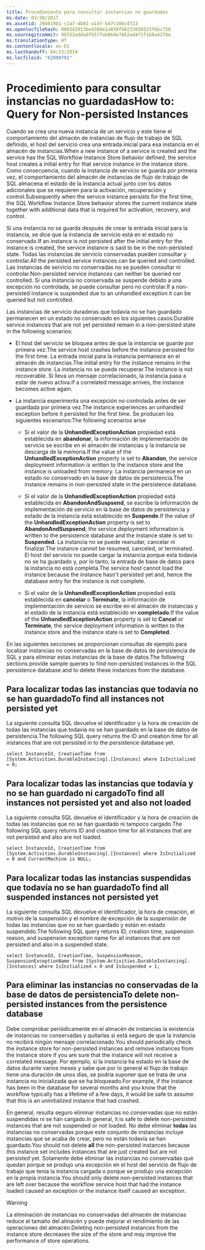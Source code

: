 ```yaml
---
title: Procedimiento para consultar instancias no guardadas
ms.date: 03/30/2017
ms.assetid: 294019b1-c1a7-4b81-a14f-b47c106cd723
ms.openlocfilehash: 000342013be4380e1a038fb8233050523f6bc758
ms.sourcegitcommit: 9b552addadfb57fab0b9e7852ed4f1f1b8a42f8e
ms.translationtype: HT
ms.contentlocale: es-ES
ms.lasthandoff: 04/23/2019
ms.locfileid: "62009791"
---
```

# <a name="how-to-query-for-non-persisted-instances"></a><span data-ttu-id="5002f-102">Procedimiento para consultar instancias no guardadas</span><span class="sxs-lookup"><span data-stu-id="5002f-102">How to: Query for Non-persisted Instances</span></span>
<span data-ttu-id="5002f-103">Cuando se crea una nueva instancia de un servicio y este tiene el comportamiento del almacén de instancias de flujo de trabajo de SQL definido, el host del servicio crea una entrada inicial para esa instancia en el almacén de instancias.</span><span class="sxs-lookup"><span data-stu-id="5002f-103">When a new instance of a service is created and the service has the SQL Workflow Instance Store behavior defined, the service host creates a initial entry for that service instance in the instance store.</span></span> <span data-ttu-id="5002f-104">Como consecuencia, cuando la instancia de servicio se guarda por primera vez, el comportamiento del almacén de instancias de flujo de trabajo de SQL almacena el estado de la instancia actual junto con los datos adicionales que se requieren para la activación, recuperación y control.</span><span class="sxs-lookup"><span data-stu-id="5002f-104">Subsequently when the service instance persists for the first time, the SQL Workflow Instance Store behavior stores the current instance state together with additional data that is required for activation, recovery, and control.</span></span>  
  
 <span data-ttu-id="5002f-105">Si una instancia no se guarda después de crear la entrada inicial para la instancia, se dice que la instancia de servicio está en el estado no conservado.</span><span class="sxs-lookup"><span data-stu-id="5002f-105">If an instance is not persisted after the initial entry for the instance is created, the service instance is said to be in the non-persisted state.</span></span> <span data-ttu-id="5002f-106">Todas las instancias de servicio conservadas pueden consultar y controlar.</span><span class="sxs-lookup"><span data-stu-id="5002f-106">All the persisted service instances can be queried and controlled.</span></span> <span data-ttu-id="5002f-107">Las instancias de servicio no conservadas no se pueden consultar ni controlar.</span><span class="sxs-lookup"><span data-stu-id="5002f-107">Non-persisted service instances can neither be queried nor controlled.</span></span> <span data-ttu-id="5002f-108">Si una instancia no conservada se suspende debido a una excepción no controlada, se puede consultar pero no controlar.</span><span class="sxs-lookup"><span data-stu-id="5002f-108">If a non-persisted instance is suspended due to an unhandled exception it can be queried but not controlled.</span></span>  
  
 <span data-ttu-id="5002f-109">Las instancias de servicio duraderas que todavía no se han guardado permanecen en un estado no conservado en los siguientes casos:</span><span class="sxs-lookup"><span data-stu-id="5002f-109">Durable service instances that are not yet persisted remain in a non-persisted state in the following scenarios:</span></span>  
  
- <span data-ttu-id="5002f-110">El host del servicio se bloquea antes de que la instancia se guarde por primera vez.</span><span class="sxs-lookup"><span data-stu-id="5002f-110">The service host crashes before the instance persisted for the first time.</span></span> <span data-ttu-id="5002f-111">La entrada inicial para la instancia permanece en el almacén de instancias.</span><span class="sxs-lookup"><span data-stu-id="5002f-111">The initial entry for the instance remains in the instance store.</span></span> <span data-ttu-id="5002f-112">La instancia no se puede recuperar.</span><span class="sxs-lookup"><span data-stu-id="5002f-112">The instance is not recoverable.</span></span> <span data-ttu-id="5002f-113">Si lleva un mensaje correlacionado, la instancia pasa a estar de nuevo activa.</span><span class="sxs-lookup"><span data-stu-id="5002f-113">If a correlated message arrives, the instance becomes active again.</span></span>  
  
- <span data-ttu-id="5002f-114">La instancia experimenta una excepción no controlada antes de ser guardada por primera vez.</span><span class="sxs-lookup"><span data-stu-id="5002f-114">The instance experiences an unhandled exception before it persisted for the first time.</span></span> <span data-ttu-id="5002f-115">Se producen los siguientes escenarios:</span><span class="sxs-lookup"><span data-stu-id="5002f-115">The following scenarios arise</span></span>  
  
    - <span data-ttu-id="5002f-116">Si el valor de la **UnhandledExceptionAction** propiedad está establecida en **abandonar**, la información de implementación de servicio se escribe en el almacén de instancias y la instancia se descarga de la memoria.</span><span class="sxs-lookup"><span data-stu-id="5002f-116">If the value of the **UnhandledExceptionAction** property is set to **Abandon**, the service deployment information is written to the instance store and the instance is unloaded from memory.</span></span> <span data-ttu-id="5002f-117">La instancia permanece en un estado no conservado en la base de datos de persistencia.</span><span class="sxs-lookup"><span data-stu-id="5002f-117">The instance remains in non-persisted state in the persistence database.</span></span>  
  
    - <span data-ttu-id="5002f-118">Si el valor de la **UnhandledExceptionAction** propiedad está establecida en **AbandonAndSuspsend**, se escribe la información de implementación de servicio en la base de datos de persistencia y estado de la instancia está establecido en  **Suspende**.</span><span class="sxs-lookup"><span data-stu-id="5002f-118">If the value of the **UnhandledExceptionAction** property is set to **AbandonAndSuspsend**, the service deployment information is written to the persistence database and the instance state is set to **Suspended**.</span></span> <span data-ttu-id="5002f-119">La instancia no se puede reanudar, cancelar ni finalizar.</span><span class="sxs-lookup"><span data-stu-id="5002f-119">The instance cannot be resumed, canceled, or terminated.</span></span> <span data-ttu-id="5002f-120">El host del servicio no puede cargar la instancia porque esta todavía no se ha guardado y, por lo tanto, la entrada de base de datos para la instancia no está completa.</span><span class="sxs-lookup"><span data-stu-id="5002f-120">The service host cannot load the instance because the instance hasn't persisted yet and, hence the database entry for the instance is not complete.</span></span>  
  
    - <span data-ttu-id="5002f-121">Si el valor de la **UnhandledExceptionAction** propiedad está establecida en **cancelar** o **Terminate**, la información de implementación de servicio se escribe en el almacén de instancias y el estado de la instancia está establecido en **completado**.</span><span class="sxs-lookup"><span data-stu-id="5002f-121">If the value of the **UnhandledExceptionAction** property is set to **Cancel** or **Terminate**, the service deployment information is written to the instance store and the instance state is set to **Completed**.</span></span>  
  
 <span data-ttu-id="5002f-122">En las siguientes secciones se proporcionan consultas de ejemplo para localizar instancias no conservadas en la base de datos de persistencia de SQL y para eliminar estas instancias de la base de datos.</span><span class="sxs-lookup"><span data-stu-id="5002f-122">The following sections provide sample queries to find non-persisted instances in the SQL persistence database and to delete these instances from the database.</span></span>  
  
## <a name="to-find-all-instances-not-persisted-yet"></a><span data-ttu-id="5002f-123">Para localizar todas las instancias que todavía no se han guardado</span><span class="sxs-lookup"><span data-stu-id="5002f-123">To find all instances not persisted yet</span></span>  
 <span data-ttu-id="5002f-124">La siguiente consulta SQL devuelve el identificador y la hora de creación de todas las instancias que todavía no se han guardado en la base de datos de persistencia.</span><span class="sxs-lookup"><span data-stu-id="5002f-124">The following SQL query returns the ID and creation time for all instances that are not persisted in to the persistence database yet.</span></span>  
  
```  
select InstanceId, CreationTime from [System.Activities.DurableInstancing].[Instances] where IsInitialized = 0;  
```  
  
## <a name="to-find-all-instances-not-persisted-yet-and-also-not-loaded"></a><span data-ttu-id="5002f-125">Para localizar todas las instancias que todavía y no se han guardado ni cargado</span><span class="sxs-lookup"><span data-stu-id="5002f-125">To find all instances not persisted yet and also not loaded</span></span>  
 <span data-ttu-id="5002f-126">La siguiente consulta SQL devuelve el identificador y la hora de creación de todas las instancias que no se han guardado ni tampoco cargado.</span><span class="sxs-lookup"><span data-stu-id="5002f-126">The following SQL query returns ID and creation time for all instances that are not persisted and also are not loaded.</span></span>  
  
```  
select InstanceId, CreationTime from [System.Activities.DurableInstancing].[Instances] where IsInitialized = 0 and CurrentMachine is NULL;  
```  
  
## <a name="to-find-all-suspended-instances-not-persisted-yet"></a><span data-ttu-id="5002f-127">Para localizar todas las instancias suspendidas que todavía no se han guardado</span><span class="sxs-lookup"><span data-stu-id="5002f-127">To find all suspended instances not persisted yet</span></span>  
 <span data-ttu-id="5002f-128">La siguiente consulta SQL devuelve el identificador, la hora de creación, el motivo de la suspensión y el nombre de excepción de la suspensión de todas las instancias que no se han guardado y están en estado suspendido.</span><span class="sxs-lookup"><span data-stu-id="5002f-128">The following SQL query returns ID, creation time, suspension reason, and suspension exception name for all instances that are not persisted and also in a suspended state.</span></span>  
  
```  
select InstanceId, CreationTime, SuspensionReason, SuspensionExceptionName from [System.Activities.DurableInstancing].[Instances] where IsInitialized = 0 and IsSuspended = 1;  
```  
  
## <a name="to-delete-non-persisted-instances-from-the-persistence-database"></a><span data-ttu-id="5002f-129">Para eliminar las instancias no conservadas de la base de datos de persistencia</span><span class="sxs-lookup"><span data-stu-id="5002f-129">To delete non-persisted instances from the persistence database</span></span>  
 <span data-ttu-id="5002f-130">Debe comprobar periódicamente en el almacén de instancias la existencia de instancias no conservadas y quitarlas si está seguro de que la instancia no recibirá ningún mensaje correlacionado.</span><span class="sxs-lookup"><span data-stu-id="5002f-130">You should periodically check the instance store for non-persisted instances and remove instances from the instance store if you are sure that the instance will not receive a correlated message.</span></span> <span data-ttu-id="5002f-131">Por ejemplo, si la instancia ha estado en la base de datos durante varios meses y sabe que por lo general el flujo de trabajo tiene una duración de unos días, se podría suponer que se trata de una instancia no inicializada que se ha bloqueado.</span><span class="sxs-lookup"><span data-stu-id="5002f-131">For example, if the instance has been in the database for several months and you know that the workflow typically has a lifetime of a few days, it would be safe to assume that this is an uninitialized instance that had crashed.</span></span>  
  
 <span data-ttu-id="5002f-132">En general, resulta seguro eliminar instancias no conservadas que no están suspendidas ni se han cargado.</span><span class="sxs-lookup"><span data-stu-id="5002f-132">In general, it is safe to delete non-persisted instances that are not suspended or not loaded.</span></span> <span data-ttu-id="5002f-133">No debe eliminar **todas** las instancias no conservadas porque este conjunto de instancias incluye instancias que se acaba de crear, pero no están todavía se han guardado.</span><span class="sxs-lookup"><span data-stu-id="5002f-133">You should not delete **all** the non-persisted instances because this instance set includes instances that are just created but are not persisted yet.</span></span> <span data-ttu-id="5002f-134">Solamente debe eliminar las instancias no conservadas que quedan porque se produjo una excepción en el host del servicio de flujo de trabajo que tenía la instancia cargada o porque se produjo una excepción en la propia instancia.</span><span class="sxs-lookup"><span data-stu-id="5002f-134">You should only delete non-persisted instances that are left over because the workflow service host that had the instance loaded caused an exception or the instance itself caused an exception.</span></span>  
  
> [!WARNING]
>  <span data-ttu-id="5002f-135">La eliminación de instancias no conservadas del almacén de instancias reduce el tamaño del almacén y puede mejorar el rendimiento de las operaciones del almacén.</span><span class="sxs-lookup"><span data-stu-id="5002f-135">Deleting non-persisted instances from the instance store decreases the size of the store and may improve the performance of store operations.</span></span>
